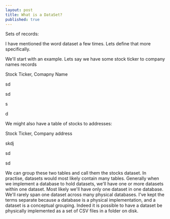 ```yaml
---
layout: post
title: What is a DataSet?
published: true
---
```


Sets of records:

I have mentioned the word dataset a few times. Lets define that more specifically.

We'll start with an example. Lets say we have some stock ticker to company names records


Stock Ticker, Comapny Name

sd

sd

s

d


We might also have a table of stocks to addresses:


Stock Ticker, Company address

skdj

sd

sd


We can group these two tables and call them the stocks dataset. In practise, datasets would most likely contain many tables. Generally when we implement a database to hold datasets, we'll have one or more datasets within one dataset. Most likely we'll have only one dataset in one database. We'll rarely span one dataset across many physical databases. I've kept the terms separate because a database is a physical implementation, and a dataset is a conceptual grouping. Indeed it is possible to have a dataset be physically implemented as a set of CSV files in a folder on disk.
